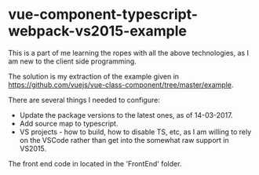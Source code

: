 # vue-component-typescript-webpack-vs2015-example

This is a part of me learning the ropes with all the above technologies, as I am new to the client side programming.

The solution is my extraction of the example given in https://github.com/vuejs/vue-class-component/tree/master/example.

There are several things I needed to configure: 
- Update the package versions to the latest ones, as of 14-03-2017.
- Add source map to typescript.
- VS projects - how to build, how to disable TS, etc, as I am willing to rely on the VSCode rather than get into the somewhat raw support in VS2015.

The front end code in located in the 'FrontEnd' folder.






